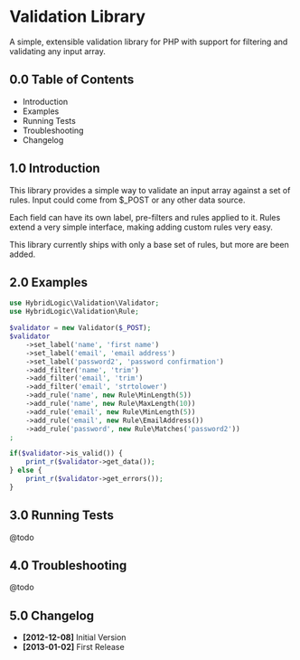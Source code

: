 Validation Library
==================

A simple, extensible validation library for PHP with support
for filtering and validating any input array.


0.0 Table of Contents
---------------------

* Introduction
* Examples
* Running Tests
* Troubleshooting
* Changelog


1.0 Introduction
----------------

This library provides a simple way to validate an input
array against a set of rules. Input could come from $_POST
or any other data source.

Each field can have its own label, pre-filters and rules
applied to it. Rules extend a very simple interface, making
adding custom rules very easy.

This library currently ships with only a base set of rules,
but more are been added.


2.0 Examples
------------

```php
use HybridLogic\Validation\Validator;
use HybridLogic\Validation\Rule;

$validator = new Validator($_POST);
$validator
	->set_label('name', 'first name')
	->set_label('email', 'email address')
	->set_label('password2', 'password confirmation')
	->add_filter('name', 'trim')
	->add_filter('email', 'trim')
	->add_filter('email', 'strtolower')
	->add_rule('name', new Rule\MinLength(5))
	->add_rule('name', new Rule\MaxLength(10))
	->add_rule('email', new Rule\MinLength(5))
	->add_rule('email', new Rule\EmailAddress())
	->add_rule('password', new Rule\Matches('password2'))
;

if($validator->is_valid()) {
	print_r($validator->get_data());
} else {
	print_r($validator->get_errors());
}
```


3.0 Running Tests
-----------------

@todo


4.0 Troubleshooting
-------------------

@todo


5.0 Changelog
-------------

* **[2012-12-08]** Initial Version
* **[2013-01-02]** First Release
